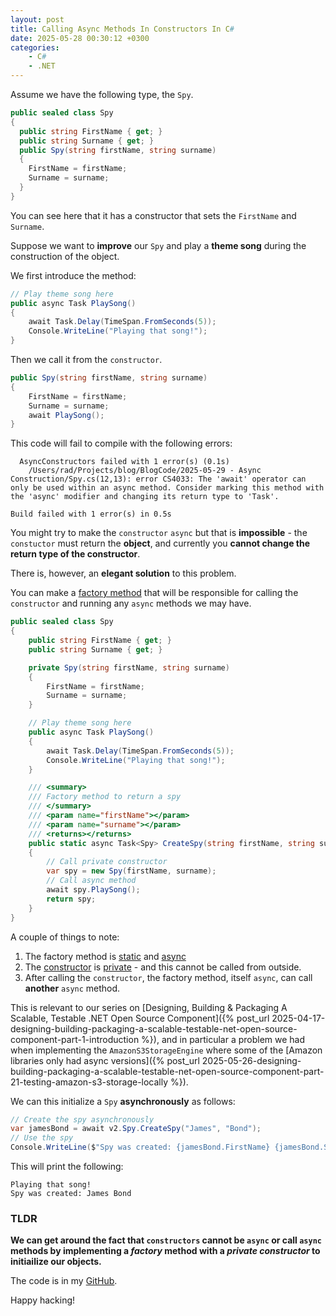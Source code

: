 ```yaml
---
layout: post
title: Calling Async Methods In Constructors In C#
date: 2025-05-28 00:30:12 +0300
categories:
    - C#
    - .NET
---
```


Assume we have the following type, the `Spy`.

```c#
public sealed class Spy
{
  public string FirstName { get; }
  public string Surname { get; }
  public Spy(string firstName, string surname)
  {
    FirstName = firstName;
    Surname = surname;
  }
}
```

You can see here that it has a constructor that sets the `FirstName` and `Surname`.

Suppose we want to **improve** our `Spy` and play a **theme song** during the construction of the object.

We first introduce the method:

```c#
// Play theme song here
public async Task PlaySong()
{
    await Task.Delay(TimeSpan.FromSeconds(5));
    Console.WriteLine("Playing that song!");
}
```

Then we call it from the `constructor`.

```c#
public Spy(string firstName, string surname)
{
    FirstName = firstName;
    Surname = surname;
    await PlaySong();
}
```

This code will fail to compile with the following errors:

```plaintext
  AsyncConstructors failed with 1 error(s) (0.1s)
    /Users/rad/Projects/blog/BlogCode/2025-05-29 - Async Construction/Spy.cs(12,13): error CS4033: The 'await' operator can only be used within an async method. Consider marking this method with the 'async' modifier and changing its return type to 'Task'.

Build failed with 1 error(s) in 0.5s
```

You might try to make the `constructor` `async` but that is **impossible** - the `constuctor` must return the **object**, and currently you **cannot change the return type of the constructor**.

There is, however, an **elegant solution** to this problem.

You can make a [factory method](https://en.wikipedia.org/wiki/Factory_method_pattern) that will be responsible for calling the `constructor` and running any `async` methods we may have.

```c#
public sealed class Spy
{
    public string FirstName { get; }
    public string Surname { get; }

    private Spy(string firstName, string surname)
    {
        FirstName = firstName;
        Surname = surname;
    }

    // Play theme song here
    public async Task PlaySong()
    {
        await Task.Delay(TimeSpan.FromSeconds(5));
        Console.WriteLine("Playing that song!");
    }

    /// <summary>
    /// Factory method to return a spy
    /// </summary>
    /// <param name="firstName"></param>
    /// <param name="surname"></param>
    /// <returns></returns>
    public static async Task<Spy> CreateSpy(string firstName, string surname)
    {
        // Call private constructor
        var spy = new Spy(firstName, surname);
        // Call async method
        await spy.PlaySong();
        return spy;
    }
}
```

A couple of things to note:

1. The factory method is [static](https://learn.microsoft.com/en-us/dotnet/csharp/programming-guide/classes-and-structs/static-classes-and-static-class-members) and [async](https://learn.microsoft.com/en-us/dotnet/csharp/asynchronous-programming/)
2. The [constructor](https://learn.microsoft.com/en-us/dotnet/csharp/programming-guide/classes-and-structs/using-constructors) is [private](https://learn.microsoft.com/en-us/dotnet/csharp/programming-guide/classes-and-structs/private-constructors) - and this cannot be called from outside.
3. After calling the `constructor`, the factory method, itself `async`, can call **another** `async` method.

This is relevant to our series on [Designing, Building & Packaging A Scalable, Testable .NET Open Source Component]({% post_url 2025-04-17-designing-building-packaging-a-scalable-testable-net-open-source-component-part-1-introduction %}), and in particular a problem we had when implementing the `AmazonS3StorageEngine` where some of the [Amazon libraries only had async versions]({% post_url 2025-05-26-designing-building-packaging-a-scalable-testable-net-open-source-component-part-21-testing-amazon-s3-storage-locally %}).

We can this initialize a `Spy` **asynchronously** as follows:

```c#
// Create the spy asynchronously
var jamesBond = await v2.Spy.CreateSpy("James", "Bond");
// Use the spy
Console.WriteLine($"Spy was created: {jamesBond.FirstName} {jamesBond.Surname}");
```

This will print the following:

```plaintext
Playing that song!
Spy was created: James Bond
```

### TLDR

**We can get around the fact that `constructors` cannot be `async` or call `async` methods by implementing a *factory* method with a *private constructor* to initiailize our objects.**

The code is in my [GitHub](https://github.com/conradakunga/BlogCode/tree/master/2025-05-29%20-%20Async%20Construction).

Happy hacking!
